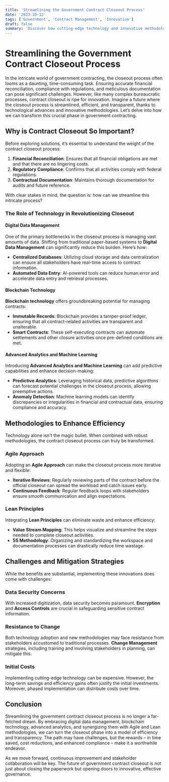 ```yaml
---
title: 'Streamlining the Government Contract Closeout Process'
date: '2023-10-12'
tags: ['Government', 'Contract Management', 'Innovation']
draft: false
summary: 'Discover how cutting-edge technology and innovative methodologies can revolutionize the government contract closeout process, ensuring efficiency, transparency, and cost-effectiveness.'
---
```


# Streamlining the Government Contract Closeout Process

In the intricate world of government contracting, the closeout process often looms as a daunting, time-consuming task. Ensuring accurate financial reconciliation, compliance with regulations, and meticulous documentation can pose significant challenges. However, like many complex bureaucratic processes, contract closeout is ripe for innovation. Imagine a future where the closeout process is streamlined, efficient, and transparent, thanks to technological advances and innovative methodologies. Let’s delve into how we can transform this crucial phase in government contracting.

## Why is Contract Closeout So Important?

Before exploring solutions, it’s essential to understand the weight of the contract closeout process:

1. **Financial Reconciliation**: Ensures that all financial obligations are met and that there are no lingering costs.
2. **Regulatory Compliance**: Confirms that all activities comply with federal regulations.
3. **Contractual Documentation**: Maintains thorough documentation for audits and future reference.

With clear stakes in mind, the question is: how can we streamline this intricate process?

### The Role of Technology in Revolutionizing Closeout

#### Digital Data Management

One of the primary bottlenecks in the closeout process is managing vast amounts of data. Shifting from traditional paper-based systems to **Digital Data Management** can significantly reduce this burden. Here’s how:

- **Centralized Databases**: Utilizing cloud storage and data centralization can ensure all stakeholders have real-time access to contract information.
- **Automated Data Entry**: AI-powered tools can reduce human error and accelerate data entry and retrieval processes.

#### Blockchain Technology

**Blockchain technology** offers groundbreaking potential for managing contracts:

- **Immutable Records**: Blockchain provides a tamper-proof ledger, ensuring that all contract-related activities are transparent and unalterable.
- **Smart Contracts**: These self-executing contracts can automate settlements and other closure activities once pre-defined conditions are met.

#### Advanced Analytics and Machine Learning

Introducing **Advanced Analytics and Machine Learning** can add predictive capabilities and enhance decision-making:

- **Predictive Analytics**: Leveraging historical data, predictive algorithms can forecast potential challenges in the closeout process, allowing preemptive actions.
- **Anomaly Detection**: Machine learning models can identify discrepancies or irregularities in financial and contractual data, ensuring compliance and accuracy.

## Methodologies to Enhance Efficiency

Technology alone isn't the magic bullet. When combined with robust methodologies, the contract closeout process can truly be transformed.

### Agile Approach

Adopting an **Agile Approach** can make the closeout process more iterative and flexible:

- **Iterative Reviews**: Regularly reviewing parts of the contract before the official closeout can spread the workload and catch issues early.
- **Continuous Feedback**: Regular feedback loops with stakeholders ensure smooth communication and align expectations.

### Lean Principles

Integrating **Lean Principles** can eliminate waste and enhance efficiency:

- **Value Stream Mapping**: This helps visualize and streamline the steps needed to complete closeout activities.
- **5S Methodology**: Organizing and standardizing the workspace and documentation processes can drastically reduce time wastage.

## Challenges and Mitigation Strategies

While the benefits are substantial, implementing these innovations does come with challenges:

### Data Security Concerns

With increased digitization, data security becomes paramount. **Encryption** and **Access Controls** are crucial in safeguarding sensitive contract information.

### Resistance to Change

Both technology adoption and new methodologies may face resistance from stakeholders accustomed to traditional processes. **Change Management** strategies, including training and involving stakeholders in planning, can mitigate this.

### Initial Costs

Implementing cutting-edge technology can be expensive. However, the long-term savings and efficiency gains often justify the initial investments. Moreover, phased implementation can distribute costs over time.

## Conclusion

Streamlining the government contract closeout process is no longer a far-fetched dream. By embracing digital data management, blockchain technology, advanced analytics, and synergizing them with Agile and Lean methodologies, we can turn the closeout phase into a model of efficiency and transparency. The path may have challenges, but the rewards – in time saved, cost reductions, and enhanced compliance – make it a worthwhile endeavor.

As we move forward, continuous improvement and stakeholder collaboration will be key. The future of government contract closeout is not just about closing the paperwork but opening doors to innovative, effective governance.
